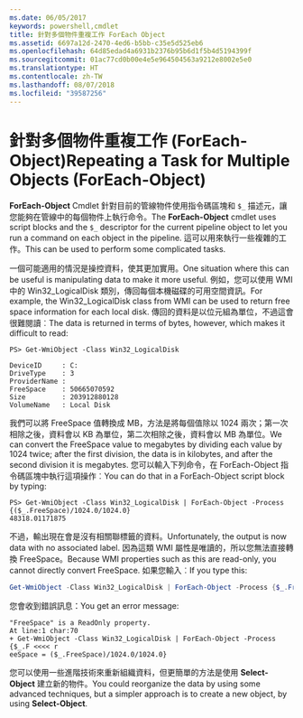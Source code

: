 ```yaml
---
ms.date: 06/05/2017
keywords: powershell,cmdlet
title: 針對多個物件重複工作 ForEach Object
ms.assetid: 6697a12d-2470-4ed6-b5bb-c35e5d525eb6
ms.openlocfilehash: 64d85edad4a6931b2376b95b6d1f5b4d5194399f
ms.sourcegitcommit: 01ac77cd0b00e4e5e964504563a9212e8002e5e0
ms.translationtype: HT
ms.contentlocale: zh-TW
ms.lasthandoff: 08/07/2018
ms.locfileid: "39587256"
---
```

# <a name="repeating-a-task-for-multiple-objects-foreach-object"></a><span data-ttu-id="04e05-103">針對多個物件重複工作 (ForEach-Object)</span><span class="sxs-lookup"><span data-stu-id="04e05-103">Repeating a Task for Multiple Objects (ForEach-Object)</span></span>

<span data-ttu-id="04e05-104">**ForEach-Object** Cmdlet 針對目前的管線物件使用指令碼區塊和 `$_` 描述元，讓您能夠在管線中的每個物件上執行命令。</span><span class="sxs-lookup"><span data-stu-id="04e05-104">The **ForEach-Object** cmdlet uses script blocks and the `$_` descriptor for the current pipeline object to let you run a command on each object in the pipeline.</span></span> <span data-ttu-id="04e05-105">這可以用來執行一些複雜的工作。</span><span class="sxs-lookup"><span data-stu-id="04e05-105">This can be used to perform some complicated tasks.</span></span>

<span data-ttu-id="04e05-106">一個可能適用的情況是操控資料，使其更加實用。</span><span class="sxs-lookup"><span data-stu-id="04e05-106">One situation where this can be useful is manipulating data to make it more useful.</span></span> <span data-ttu-id="04e05-107">例如，您可以使用 WMI 中的 Win32_LogicalDisk 類別，傳回每個本機磁碟的可用空間資訊。</span><span class="sxs-lookup"><span data-stu-id="04e05-107">For example, the Win32_LogicalDisk class from WMI can be used to return free space information for each local disk.</span></span> <span data-ttu-id="04e05-108">傳回的資料是以位元組為單位，不過這會很難閱讀︰</span><span class="sxs-lookup"><span data-stu-id="04e05-108">The data is returned in terms of bytes, however, which makes it difficult to read:</span></span>

```
PS> Get-WmiObject -Class Win32_LogicalDisk

DeviceID     : C:
DriveType    : 3
ProviderName :
FreeSpace    : 50665070592
Size         : 203912880128
VolumeName   : Local Disk
```

<span data-ttu-id="04e05-109">我們可以將 FreeSpace 值轉換成 MB，方法是將每個值除以 1024 兩次；第一次相除之後，資料會以 KB 為單位，第二次相除之後，資料會以 MB 為單位。</span><span class="sxs-lookup"><span data-stu-id="04e05-109">We can convert the FreeSpace value to megabytes by dividing each value by 1024 twice; after the first division, the data is in kilobytes, and after the second division it is megabytes.</span></span> <span data-ttu-id="04e05-110">您可以輸入下列命令，在 ForEach-Object 指令碼區塊中執行這項操作︰</span><span class="sxs-lookup"><span data-stu-id="04e05-110">You can do that in a ForEach-Object script block by typing:</span></span>

```
PS> Get-WmiObject -Class Win32_LogicalDisk | ForEach-Object -Process {($_.FreeSpace)/1024.0/1024.0}
48318.01171875
```

<span data-ttu-id="04e05-111">不過，輸出現在會是沒有相關聯標籤的資料。</span><span class="sxs-lookup"><span data-stu-id="04e05-111">Unfortunately, the output is now data with no associated label.</span></span> <span data-ttu-id="04e05-112">因為這類 WMI 屬性是唯讀的，所以您無法直接轉換 FreeSpace。</span><span class="sxs-lookup"><span data-stu-id="04e05-112">Because WMI properties such as this are read-only, you cannot directly convert FreeSpace.</span></span> <span data-ttu-id="04e05-113">如果您輸入︰</span><span class="sxs-lookup"><span data-stu-id="04e05-113">If you type this:</span></span>

```powershell
Get-WmiObject -Class Win32_LogicalDisk | ForEach-Object -Process {$_.FreeSpace = ($_.FreeSpace)/1024.0/1024.0}
```

<span data-ttu-id="04e05-114">您會收到錯誤訊息：</span><span class="sxs-lookup"><span data-stu-id="04e05-114">You get an error message:</span></span>

```output
"FreeSpace" is a ReadOnly property.
At line:1 char:70
+ Get-WmiObject -Class Win32_LogicalDisk | ForEach-Object -Process {$_.F <<<< r
eeSpace = ($_.FreeSpace)/1024.0/1024.0}
```

<span data-ttu-id="04e05-115">您可以使用一些進階技術來重新組織資料，但更簡單的方法是使用 **Select-Object** 建立新的物件。</span><span class="sxs-lookup"><span data-stu-id="04e05-115">You could reorganize the data by using some advanced techniques, but a simpler approach is to create a new object, by using **Select-Object**.</span></span>